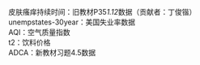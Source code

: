 皮肤瘙痒持续时间：旧教材P35*1.12*数据（贡献者：丁俊锴）  
unempstates-30year：美国失业率数据  
AQI：空气质量指数  
t2：饮料价格  
ADCA：新教材习题4.5数据
